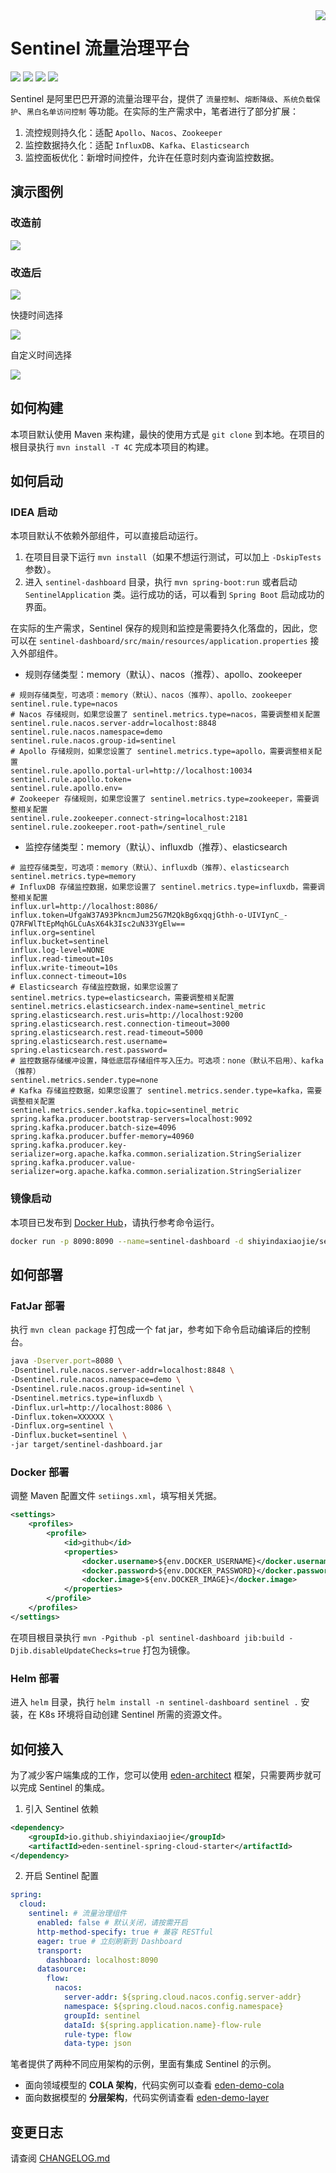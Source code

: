 <img src="https://cdn.jsdelivr.net/gh/shiyindaxiaojie/images/readme/icon.png" align="right" />

[license-apache2.0]:https://www.apache.org/licenses/LICENSE-2.0.html

[github-action]:https://github.com/shiyindaxiaojie/Sentinel/actions

[sonarcloud-dashboard]:https://sonarcloud.io/dashboard?id=shiyindaxiaojie_Sentinel

# Sentinel 流量治理平台

![](https://cdn.jsdelivr.net/gh/shiyindaxiaojie/images/readme/language-java-blue.svg) [![](https://cdn.jsdelivr.net/gh/shiyindaxiaojie/images/readme/license-apache2.0-red.svg)][license-apache2.0] [![](https://github.com/shiyindaxiaojie/Sentinel/actions/workflows/maven-ci.yml/badge.svg?branch=master)][github-action] [![](https://sonarcloud.io/api/project_badges/measure?project=shiyindaxiaojie_Sentinel&metric=alert_status)][sonarcloud-dashboard]

Sentinel 是阿里巴巴开源的流量治理平台，提供了 `流量控制`、`熔断降级`、`系统负载保护`、`黑白名单访问控制` 等功能。在实际的生产需求中，笔者进行了部分扩展：
1. 流控规则持久化：适配 `Apollo`、`Nacos`、`Zookeeper`
2. 监控数据持久化：适配 `InfluxDB`、`Kafka`、`Elasticsearch`
3. 监控面板优化：新增时间控件，允许在任意时刻内查询监控数据。

## 演示图例

### 改造前

![](https://cdn.jsdelivr.net/gh/shiyindaxiaojie/images/sentinel/sentinel-dashboard-overview-old.png)

### 改造后

![](https://cdn.jsdelivr.net/gh/shiyindaxiaojie/images/sentinel/sentinel-dashboard-overview-refresh.png)

快捷时间选择

![](https://cdn.jsdelivr.net/gh/shiyindaxiaojie/images/sentinel/sentinel-dashboard-overview-quick.png)

自定义时间选择

![](https://cdn.jsdelivr.net/gh/shiyindaxiaojie/images/sentinel/sentinel-dashboard-overview-custom.png)

## 如何构建

本项目默认使用 Maven 来构建，最快的使用方式是 `git clone` 到本地。在项目的根目录执行 `mvn install -T 4C` 完成本项目的构建。

## 如何启动

### IDEA 启动

本项目默认不依赖外部组件，可以直接启动运行。

1. 在项目目录下运行 `mvn install`（如果不想运行测试，可以加上 `-DskipTests` 参数）。
2. 进入 `sentinel-dashboard` 目录，执行 `mvn spring-boot:run` 或者启动 `SentinelApplication` 类。运行成功的话，可以看到 `Spring Boot` 启动成功的界面。

在实际的生产需求，Sentinel 保存的规则和监控是需要持久化落盘的，因此，您可以在 `sentinel-dashboard/src/main/resources/application.properties` 接入外部组件。

* 规则存储类型：memory（默认）、nacos（推荐）、apollo、zookeeper
```properties
# 规则存储类型，可选项：memory（默认）、nacos（推荐）、apollo、zookeeper
sentinel.rule.type=nacos
# Nacos 存储规则，如果您设置了 sentinel.metrics.type=nacos，需要调整相关配置
sentinel.rule.nacos.server-addr=localhost:8848
sentinel.rule.nacos.namespace=demo
sentinel.rule.nacos.group-id=sentinel
# Apollo 存储规则，如果您设置了 sentinel.metrics.type=apollo，需要调整相关配置
sentinel.rule.apollo.portal-url=http://localhost:10034
sentinel.rule.apollo.token=
sentinel.rule.apollo.env=
# Zookeeper 存储规则，如果您设置了 sentinel.metrics.type=zookeeper，需要调整相关配置
sentinel.rule.zookeeper.connect-string=localhost:2181
sentinel.rule.zookeeper.root-path=/sentinel_rule
```

* 监控存储类型：memory（默认）、influxdb（推荐）、elasticsearch
```properties
# 监控存储类型，可选项：memory（默认）、influxdb（推荐）、elasticsearch
sentinel.metrics.type=memory
# InfluxDB 存储监控数据，如果您设置了 sentinel.metrics.type=influxdb，需要调整相关配置
influx.url=http://localhost:8086/
influx.token=UfgaW37A93PkncmJum25G7M2QkBg6xqqjGthh-o-UIVIynC_-Q7RFWlTtEpMqhGLCuAsX64k3Isc2uN33YgElw==
influx.org=sentinel
influx.bucket=sentinel
influx.log-level=NONE
influx.read-timeout=10s
influx.write-timeout=10s
influx.connect-timeout=10s
# Elasticsearch 存储监控数据，如果您设置了 sentinel.metrics.type=elasticsearch，需要调整相关配置
sentinel.metrics.elasticsearch.index-name=sentinel_metric
spring.elasticsearch.rest.uris=http://localhost:9200
spring.elasticsearch.rest.connection-timeout=3000
spring.elasticsearch.rest.read-timeout=5000
spring.elasticsearch.rest.username=
spring.elasticsearch.rest.password=
# 监控数据存储缓冲设置，降低底层存储组件写入压力。可选项：none（默认不启用）、kafka（推荐）
sentinel.metrics.sender.type=none
# Kafka 存储监控数据，如果您设置了 sentinel.metrics.sender.type=kafka，需要调整相关配置
sentinel.metrics.sender.kafka.topic=sentinel_metric
spring.kafka.producer.bootstrap-servers=localhost:9092
spring.kafka.producer.batch-size=4096
spring.kafka.producer.buffer-memory=40960
spring.kafka.producer.key-serializer=org.apache.kafka.common.serialization.StringSerializer
spring.kafka.producer.value-serializer=org.apache.kafka.common.serialization.StringSerializer
```

### 镜像启动

本项目已发布到 [Docker Hub](https://hub.docker.com/repository/docker/shiyindaxiaojie/sentinel-dashboard)，请执行参考命令运行。

```bash
docker run -p 8090:8090 --name=sentinel-dashboard -d shiyindaxiaojie/sentinel-dashboard
```

## 如何部署

### FatJar 部署

执行 `mvn clean package` 打包成一个 fat jar，参考如下命令启动编译后的控制台。

```bash
java -Dserver.port=8080 \
-Dsentinel.rule.nacos.server-addr=localhost:8848 \
-Dsentinel.rule.nacos.namespace=demo \
-Dsentinel.rule.nacos.group-id=sentinel \
-Dsentinel.metrics.type=influxdb \
-Dinflux.url=http://localhost:8086 \
-Dinflux.token=XXXXXX \
-Dinflux.org=sentinel \
-Dinflux.bucket=sentinel \
-jar target/sentinel-dashboard.jar
```

### Docker 部署

调整 Maven 配置文件 `setiings.xml`，填写相关凭据。
````xml
<settings>
    <profiles>
        <profile>
            <id>github</id>
            <properties>
                <docker.username>${env.DOCKER_USERNAME}</docker.username>
                <docker.password>${env.DOCKER_PASSWORD}</docker.password>
                <docker.image>${env.DOCKER_IMAGE}</docker.image>
            </properties>
        </profile>
    </profiles>
</settings>
````

在项目根目录执行 `mvn -Pgithub -pl sentinel-dashboard jib:build -Djib.disableUpdateChecks=true` 打包为镜像。

### Helm 部署

进入 `helm` 目录，执行 `helm install -n sentinel-dashboard sentinel .` 安装，在 K8s 环境将自动创建 Sentinel 所需的资源文件。

## 如何接入

为了减少客户端集成的工作，您可以使用 [eden-architect](https://github.com/shiyindaxiaojie/eden-architect) 框架，只需要两步就可以完成 Sentinel 的集成。

1. 引入 Sentinel 依赖
````xml
<dependency>
    <groupId>io.github.shiyindaxiaojie</groupId>
    <artifactId>eden-sentinel-spring-cloud-starter</artifactId>
</dependency>
````
2. 开启 Sentinel 配置
````yaml
spring:
  cloud:
    sentinel: # 流量治理组件
      enabled: false # 默认关闭，请按需开启
      http-method-specify: true # 兼容 RESTful
      eager: true # 立刻刷新到 Dashboard
      transport:
        dashboard: localhost:8090
      datasource:
        flow:
          nacos:
            server-addr: ${spring.cloud.nacos.config.server-addr}
            namespace: ${spring.cloud.nacos.config.namespace}
            groupId: sentinel
            dataId: ${spring.application.name}-flow-rule
            rule-type: flow
            data-type: json
````

笔者提供了两种不同应用架构的示例，里面有集成 Sentinel 的示例。
* 面向领域模型的 **COLA 架构**，代码实例可以查看 [eden-demo-cola](https://github.com/shiyindaxiaojie/eden-demo-cola)
* 面向数据模型的 **分层架构**，代码实例请查看 [eden-demo-layer](https://github.com/shiyindaxiaojie/eden-demo-layer)

## 变更日志

请查阅 [CHANGELOG.md](https://github.com/shiyindaxiaojie/Sentinel/blob/1.8.x/CHANGELOG.md)
